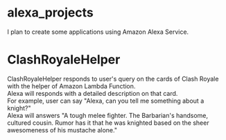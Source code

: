 # alexa_projects
I plan to create some applications using Amazon Alexa Service.
# ClashRoyaleHelper
ClashRoyaleHelper responds to user's query on the cards of Clash Royale with the helper of Amazon Lambda Function.  
Alexa will responds with a detailed description on that card.  
For example, user can say "Alexa, can you tell me something about a knight?"  
Alexa will answers "A tough melee fighter. The Barbarian's handsome, cultured cousin. Rumor has it that he was knighted based on the sheer awesomeness of his mustache alone."
